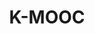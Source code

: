 ---
title: "K-MOOC"
description: "K-MOOC 강의 정리"
slug: "k-mooc"
image: "main.jpg"
style:
    background: "#2a9d8f"
    color: "#fff"
---